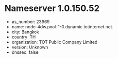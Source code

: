 # Nameserver 1.0.150.52

* as_number: 23969
* name: node-4dw.pool-1-0.dynamic.totinternet.net.
* city: Bangkok
* country: TH
* organization: TOT Public Company Limited
* version: Unknown
* dnssec: false

